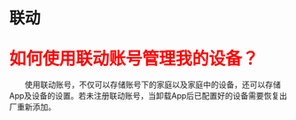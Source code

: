 # 联动

## <font style='color:#ff0000;font-size:30px'>如何使用联动账号管理我的设备？</font>

&emsp;&emsp;使用联动账号，不仅可以存储账号下的家庭以及家庭中的设备，还可以存储App及设备的设置。若未注册联动账号，当卸载App后已配置好的设备需要恢复出厂重新添加。
